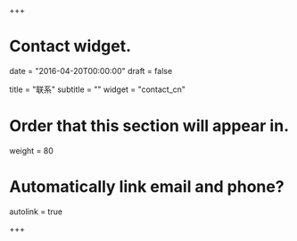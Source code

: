 +++
# Contact widget.

date = "2016-04-20T00:00:00"
draft = false

title = "联系"
subtitle = ""
widget = "contact_cn"

# Order that this section will appear in.
weight = 80

# Automatically link email and phone?
autolink = true

+++
